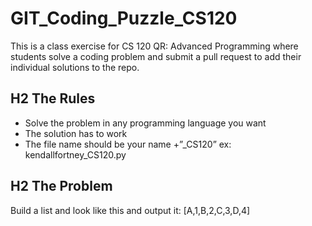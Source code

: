 # GIT_Coding_Puzzle_CS120
This is a class exercise for CS 120 QR: Advanced Programming where students solve a coding problem and submit a pull request to add their individual solutions to the repo.

## H2 The Rules
* Solve the problem in any programming language you want
* The solution has to work
* The file name should be your name +”_CS120”   ex: kendallfortney_CS120.py

## H2 The Problem
Build a list and look like this and output it: 
[A,1,B,2,C,3,D,4]
